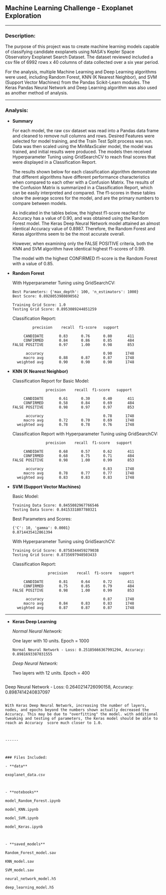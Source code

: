 ## Machine Learning Challenge - Exoplanet Exploration

------

### Description:

The purpose of this project was to create machine learning models capable of classifying candidate exoplanets using NASA's Kepler Space Observatory Exoplanet Search Dataset.  The dataset reviewed included a csv file of 6992 rows x 40 columns of data collected over a six year period. 

For the analysis, multiple Machine Learning and Deep Learning algorithms were used, including Random Forest, KNN (K Nearest Neighbor), and SVM (Support Vector Machines) from the Pandas Scikit-Learn modules. The Keras Pandas Neural Network and Deep Learning algorithm was also used as another method of analysis.

------

### Analysis:

- **Summary**

  For each model, the raw csv dataset was read into a Pandas data frame and cleaned to remove null columns and rows. Desired Features were selected for model training, and the Train Test Split process was run. Data was then scaled using the MinMaxScaler model, the model was trained, and initial results were produced. The models then received Hyperparameter Tuning using GridSearchCV to reach final scores that were displayed in a Classification Report. 

  The results shown below for each classification algorithm demonstrate that different algorithms have different performance characteristics when compared to each other with a Confusion Matrix.  The results of the Confusion Matrix is summarized in a Classification Report, which can be easily interpreted and compared. The f1-scores in these tables show the average scores for the model,  and are the primary numbers to compare between models. 

  As indicated in the tables below, the highest f1-score reached for Accuracy has a value of 0.90, and was obtained using the Random Forest model.  The Keras Deep Neural Network model attained an almost identical Accuracy value of 0.8987. Therefore, the Random Forest and Keras algorithms seem to be the most accurate overall.

  However, when examining only the FALSE POSITIVE criteria, both the KNN and SVM algorithm have identical highest f1-scores of 0.99. 

  The model with the highest CONFIRMED f1-score is the Random Forest with a value of 0.85.
  
  

- **Random Forest**

  With Hyperparameter Tuning using GridSearchCV:

  ```
  Best Parameters: {'max_depth': 100, 'n_estimators': 1000}
  Best Score: 0.8928053980890562
  ```

  ```
  Training Grid Score: 1.0
  Testing Grid Score: 0.8953089244851259
  ```

  Classification Report:

  ```
           precision    recall  f1-score   support
  
       CANDIDATE       0.83      0.76      0.80       411
       CONFIRMED       0.84      0.86      0.85       484
  FALSE POSITIVE       0.97      1.00      0.98       853
  
        accuracy                           0.90      1748
       macro avg       0.88      0.87      0.87      1748
    weighted avg       0.90      0.90      0.90      1748
  ```

  

- **KNN (K Nearest Neighbor)**

  Classification Report for Basic Model:

  ```
                 precision    recall  f1-score   support
  
       CANDIDATE       0.61      0.30      0.40       411
       CONFIRMED       0.58      0.84      0.69       484
  FALSE POSITIVE       0.98      0.97      0.97       853
  
        accuracy                           0.78      1748
       macro avg       0.72      0.70      0.69      1748
    weighted avg       0.78      0.78      0.76      1748
  ```

  Classification Report with Hyperparameter Tuning using GridSearchCV:

  ```
                 precision    recall  f1-score   support
  
       CANDIDATE       0.68      0.57      0.62       411
       CONFIRMED       0.68      0.75      0.71       484
  FALSE POSITIVE       0.98      1.00      0.99       853
  
        accuracy                           0.83      1748
       macro avg       0.78      0.77      0.77      1748
    weighted avg       0.83      0.83      0.83      1748
  ```

  

- **SVM (Support Vector Machines)**

  Basic Model:

  ```
  Training Data Score: 0.8455082967766546
  Testing Data Score: 0.8415331807780321
  ```

  Best Parameters and Scores:

  ```
  {'C': 10, 'gamma': 0.0001}
  0.8714435412861394
  ```

  With Hyperparameter Tuning using GridSearchCV:

  ```
  Training Grid Score: 0.8758344459279038
  Testing Grid Score: 0.8735697940503433
  ```

  Classification Report:

  ```
                  precision    recall  f1-score   support
  
       CANDIDATE       0.81      0.64      0.72       411
       CONFIRMED       0.75      0.85      0.79       484
  FALSE POSITIVE       0.98      1.00      0.99       853
  
        accuracy                           0.87      1748
       macro avg       0.84      0.83      0.83      1748
    weighted avg       0.87      0.87      0.87      1748
  ```

  

------



- **Keras Deep Learning**

  *Normal Neural Network:*

  One layer with 10 units. Epoch = 1000

  ```
  Normal Neural Network - Loss: 0.25185666367991294, Accuracy: 0.8981693387031555
  ```

  *Deep Neural Network:*

  Two layers with 12 units. Epoch = 400

  ```
Deep Neural Network - Loss: 0.2640214726090158, Accuracy: 0.8987414240837097
  ```
  
  With Keras Deep Neural Network, increasing the number of layers, nodes, and epochs beyond the numbers shown actually decreased the Accuracy. This may be due to "overfitting" the model. with additional tweaking and testing of parameters, the Keras model should be able to reach an Accuracy  score much closer to 1.0.

  

------



### Files Included:

- **data**

  exoplanet_data.csv

  

- **notebooks**

  model_Random_Forest.ipynb

  model_KNN.ipynb

  model_SVM.ipynb

  model_Keras.ipynb

  

- **saved_models**

  Random_Forest_model.sav

  KNN_model.sav

  SVM_model.sav

  neural_network_model.h5

  deep_learning_model.h5
